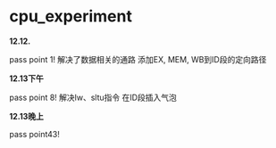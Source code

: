 # cpu_experiment

**12.12.** 

pass point 1! 解决了数据相关的通路 添加EX, MEM, WB到ID段的定向路径

**12.13下午** 

pass point 8! 解决lw、sltu指令 在ID段插入气泡

**12.13晚上** 

pass point43!

